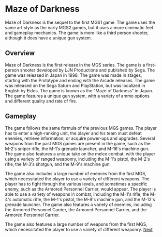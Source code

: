 # Maze of Darkness

Maze of Darkness is the sequel to the first MGS1 game. The game uses the same art style as the early MGS2 games, but it uses a more cinematic feel and gameplay mechanics. The game is more like a third person shooter, although it does have a unique gun system.

## Overview



Maze of Darkness is the first release in the MGS series. The game is a first-person shooter developed by LJN Productions and published by Sega. The game was released in Japan in 1998. The game was made in stages, starting with the Prototype and ending with the Arcade releases. The game was released on the Sega Saturn and PlayStation, but was localized in English by Eidos. The game is known as the "Maze of Darkness" in Japan. The game features a unique gun system, with a variety of ammo options and different quality and rate of fire.

## Gameplay



The game follows the same formula of the previous MGS games. The player has to enter a high-ranking unit, the player and his team must defeat enemies, retrieve information, or acquire power-ups and upgrades. Several weapons from the past MGS games are present in the game, such as the M-2's sniper rifle, the M-1's grenade launcher, and M-16's machine gun. The game also features a unique take on the melee combat, with the player using a variety of ranged weaponry, including the M-1's pistol, the M-2's rifle, the M-3's shotgun, and the M-9's machine gun.

The game also includes a large number of enemies from the first MGS, which necessitated the player to use a variety of different weapons. The player has to fight through the various levels, and sometimes a specific enemy, such as the Armored Personnel Carrier, would appear. The player is able to use a variety of weapons in combat, including the M-1's rifle, the M-4's automatic rifle, the M-1's pistol, the M-9's machine gun, and the M-12's grenade launcher. The game also features a variety of enemies, including the Armored Personnel Carrier, the Armored Personnel Carrier, and the Armored Personnel Carrier.

The game also features a large number of weapons from the first MGS, which necessitated the player to use a variety of different weaponry.
[Next](362.md)